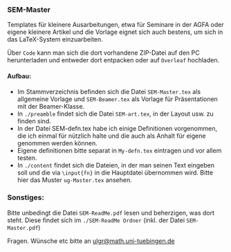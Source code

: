 
### SEM-Master

Templates für kleinere Ausarbeitungen, etwa für Seminare in der AGFA oder eigene kleinere Artikel und die Vorlage eignet sich auch bestens, um sich in das LaTeX-System einzuarbeiten.

Über `Code` kann man sich die dort vorhandene ZIP-Datei auf den PC herunterladen und entweder dort entpacken oder auf `Overleaf` hochladen.

#### Aufbau:

* Im Stammverzeichnis befinden sich die Datei `SEM-Master.tex` als allgemeine Vorlage und `SEM-Beamer.tex` als Vorlage für Präsentationen mit der Beamer-Klasse.
* In `./preamble` findet sich die Datei `SEM-art.tex`, in der Layout usw. zu finden sind. 
* In der Datei SEM-defn.tex habe ich einige Definitionen vorgenommen, die ich einmal für nützlich halte und die auch als Anhalt für eigene genommen werden können.
* Eigene definitionen bitte separat in `My-defn.tex` eintragen und vor allem testen.
* In `./content` findet sich die Dateien, in der man seinen Text eingeben soll und die via `\input{fn}` in die Hauptdatei übernommen wird. Bitte hier das Muster `ug-Master.tex` ansehen.

### Sonstiges: 	 
	 
Bitte unbedingt die Datei `SEM-ReadMe.pdf` lesen und beherzigen, was dort steht. 
Diese findet sich im `./SEM-ReadMe Ordner` (inkl. der Datei `SEM-Master.pdf`)

Fragen. Wünsche etc bitte an ulgr@math.uni-tuebingen.de



